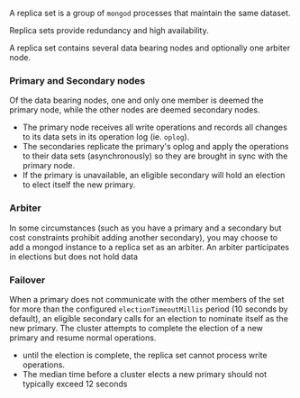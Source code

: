 
A replica set is a group of `mongod` processes that maintain the same dataset.

Replica sets provide redundancy and high availability.

A replica set contains several data bearing nodes and optionally one arbiter node. 

### Primary and Secondary nodes
Of the data bearing nodes, one and only one member is deemed the primary node, while the other nodes are deemed secondary nodes.
- The primary node receives all write operations and records all changes to its data sets in its operation log (ie. `oplog`).
- The secondaries replicate the primary's oplog and apply the operations to their data sets (asynchronously) so they are brought in sync with the primary node.
- If the primary is unavailable, an eligible secondary will hold an election to elect itself the new primary. 

### Arbiter
In some circumstances (such as you have a primary and a secondary but cost constraints prohibit adding another secondary), you may choose to add a 
mongod instance to a replica set as an arbiter. An arbiter participates in elections but does not hold data

### Failover
When a primary does not communicate with the other members of the set for more than the configured `electionTimeoutMillis` period (10 seconds by default), an eligible secondary calls for an election to nominate itself as the new primary. The cluster attempts to complete the election of a new primary and resume normal operations.
- until the election is complete, the replica set cannot process write operations.
- The median time before a cluster elects a new primary should not typically exceed 12 seconds